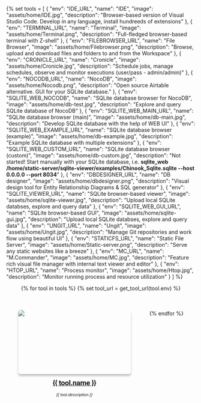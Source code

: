 <style>
/* These styles apply only to this page! */
  .md-content__button {
    display: none;
  }
  .md-sidebar--secondary{
    display: none !important;
  }
  .md-typeset h1 {
      line-height: 0;
      margin: 0;
      margin-left: -9999px;
  }
  .quickstart-wrapper {
    min-width: 300px;
    display: flex;
    flex-wrap: wrap;
    justify-content: center;
    padding-left: -50px;
    column-gap: 50px;
    row-gap: 50px;
  }
  .quickstart-wrapper > div {
    flex: 300px;
    max-width: 300px;
  }
  .tool-img{
    box-shadow: rgba(0, 0, 0, 0.24) 0px 5px 5px;
    border-radius: 5px;
    min-width: 300px;
    max-width: 300px;
    max-height: 170px;
    min-height: 170px;
  }
  .tool-caption{
    font-family:  Roboto, Helvetica, sans-serif;
    text-align: center;
    margin-top: 10px;
    font-size:  1.2rem;
    font-weight: bold;

    /* font-size: 1.25em;
    font-weight: 400; */
    letter-spacing: -.02em;
    line-height: 1.5;
  }
  .tool-description{
    font-family:  Helvetica, sans-serif;
    text-align: center;
    margin-top: 10px;
    font-size:  0.7rem;
    font-style: oblique;
    /* font-weight: bold; */
  }
</style>


{% 
    set tools = [
        {
            "env": "IDE_URL",
            "name": "IDE",
            "image": "assets/home/IDE.jpg",
            "description": "Browser-based version of Visual Studio Code. Develop in any language, install hundreeds of extensions"
        },
        {
            "env": "TERMINAL_URL",
            "name": "Terminal",
            "image": "assets/home/Terminal.png",
            "description": "Full-fledged browser-based terminal with Z-shell"
        },
        {
            "env": "FILEBROWSER_URL",
            "name": "File Browser",
            "image": "assets/home/Filebrowser.png",
            "description": "Browse, upload and download files and folders to and from the Workspace"
        },
        {
            "env": "CRONICLE_URL",
            "name": "Cronicle",
            "image": "assets/home/Cronicle.jpg",
            "description": "Schedule jobs, manage schedules, observe and monitor executions (user/pass - admin/admin)"
        },
        {
            "env": "NOCODB_URL",
            "name": "NocoDB",
            "image": "assets/home/Nocodb.png",
            "description": "Open source Airtable alternative. GUI for your SQLite database."
        },
        {
            "env": "SQLITE_WEB_NOCODB",
            "name": "SQLite database browser for NocoDB",
            "image": "assets/home/db-test.jpg",
            "description": "Explore and query SQLite database of NocoDB"
        },
        {
            "env": "SQLITE_WEB_MAIN_URL",
            "name": "SQLite database browser (main)",
            "image": "assets/home/db-main.jpg",
            "description": "Develop SQLite database with the help of WEB UI"
        },
        {
            "env": "SQLITE_WEB_EXAMPLE_URL",
            "name": "SQLite database browser (example)",
            "image": "assets/home/db-example.jpg",
            "description": "Example SQLite database with multiple extensions"
        },
        {
            "env": "SQLITE_WEB_CUSTOM_URL",
            "name": "SQLite database browser (custom)",
            "image": "assets/home/db-custom.jpg",
            "description": "Not started! Start manually with your SQLite database, i.e.  <b>sqlite_web /home/static-server/sqlite-viewer/examples/Chinook_Sqlite.sqlite --host 0.0.0.0 --port 8034</b>"
        },
        {
            "env": "DBDESIGNER_URL",
            "name": "DB designer",
            "image": "assets/home/dbdesigner.png",
            "description": "Visual design tool for Entity Relationship Diagrams & SQL generator"
        },
        {
            "env": "SQLITE_VIEWER_URL",
            "name": "SQLite browser-based viewer",
            "image": "assets/home/sqlite-viewer.jpg",
            "description": "Upload local SQLite databses, explore and query data"
        },
        {
            "env": "SQLITE_WEB_GUI_URL",
            "name": "SQLite browser-based GUI",
            "image": "assets/home/sqlite-gui.jpg",
            "description": "Upload local SQLite databses, explore and query data"
        },
        {
            "env": "UNGIT_URL",
            "name": "Ungit",
            "image": "assets/home/Ungit.jpg",
            "description": "Manage Git repositories and work flow using beautiful UI"
        },
        {
            "env": "STATICFS_URL",
            "name": "Static File Server",
            "image": "assets/home/Static-server.png",
            "description": "Serve any static websites like a breeze"
        },
        {
            "env": "MC_URL",
            "name": "M.Commander",
            "image": "assets/home/MC.jpg",
            "description": "Feature rich visual file manager with internal text viewer and editor" 
        },
        {
            "env": "HTOP_URL",
            "name": "Process monitor",
            "image": "assets/home/Htop.jpg",
            "description": "Monitor running process and resource utilization"
        }
        ] 
%}


<div class="quickstart-wrapper">
  {% for tool in tools %}
    {% set tool_url = get_tool_url(tool.env) %}
    <div>
        <a href="{{ tool_url }}" target="_blank" rel="noopener noreferrer">
            <img src="{{ tool.image }}" class="tool-img"/>
        </a>
        <a href="{{ tool_url }}">
            <div class="tool-caption">{{ tool.name }}</div>
        </a>
        <div class="tool-description">{{ tool.description }}</div>
    </div>
  {% endfor %}
</div>





